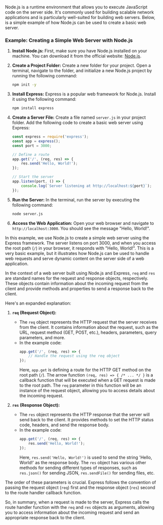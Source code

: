 Node.js is a runtime environment that allows you to execute JavaScript code on the server side. It's commonly used for building scalable network applications and is particularly well-suited for building web servers. Below, is a simple example of how Node.js can be used to create a basic web server.

### Example: Creating a Simple Web Server with Node.js

1. **Install Node.js:**
   First, make sure you have Node.js installed on your machine. You can download it from the official website: [Node.js](https://nodejs.org/).

2. **Create a Project Folder:**
   Create a new folder for your project. Open a terminal, navigate to the folder, and initialize a new Node.js project by running the following command:
   ```bash
   npm init -y
   ```

3. **Install Express:**
   Express is a popular web framework for Node.js. Install it using the following command:
   ```bash
   npm install express
   ```

4. **Create a Server File:**
   Create a file named `server.js` in your project folder. Add the following code to create a basic web server using Express:
   ```javascript
   const express = require('express');
   const app = express();
   const port = 3000;

   // Define a route
   app.get('/', (req, res) => {
       res.send('Hello, World!');
   });

   // Start the server
   app.listen(port, () => {
       console.log(`Server listening at http://localhost:${port}`);
   });
   ```

5. **Run the Server:**
   In the terminal, run the server by executing the following command:
   ```bash
   node server.js
   ```

6. **Access the Web Application:**
   Open your web browser and navigate to `http://localhost:3000`. You should see the message "Hello, World!".

In this example, we use Node.js to create a simple web server using the Express framework. The server listens on port 3000, and when you access the root path (`/`) in your browser, it responds with "Hello, World!". This is a very basic example, but it illustrates how Node.js can be used to handle web requests and serve dynamic content on the server side of a web application.

In the context of a web server built using Node.js and Express, `req` and `res` are standard names for the request and response objects, respectively. These objects contain information about the incoming request from the client and provide methods and properties to send a response back to the client.

Here's an expanded explanation:

1. **`req` (Request Object):**
   - The `req` object represents the HTTP request that the server receives from the client. It contains information about the request, such as the URL, request method (GET, POST, etc.), headers, parameters, query parameters, and more.
   - In the example code:
     ```javascript
     app.get('/', (req, res) => {
         // Handle the request using the req object
     });
     ```
     Here, `app.get` is defining a route for the HTTP GET method on the root path (`/`). The arrow function `(req, res) => { /* ... */ }` is a callback function that will be executed when a GET request is made to the root path. The `req` parameter in this function will be an instance of the request object, allowing you to access details about the incoming request.

2. **`res` (Response Object):**
   - The `res` object represents the HTTP response that the server will send back to the client. It provides methods to set the HTTP status code, headers, and send the response body.
   - In the example code:
     ```javascript
     app.get('/', (req, res) => {
         res.send('Hello, World!');
     });
     ```
     Here, `res.send('Hello, World!')` is used to send the string 'Hello, World!' as the response body. The `res` object has various other methods for sending different types of responses, such as `res.json()` for sending JSON, `res.sendFile()` for sending files, etc.

The order of these parameters is crucial. Express follows the convention of passing the request object (`req`) first and the response object (`res`) second to the route handler callback function.

So, in summary, when a request is made to the server, Express calls the route handler function with the `req` and `res` objects as arguments, allowing you to access information about the incoming request and send an appropriate response back to the client.